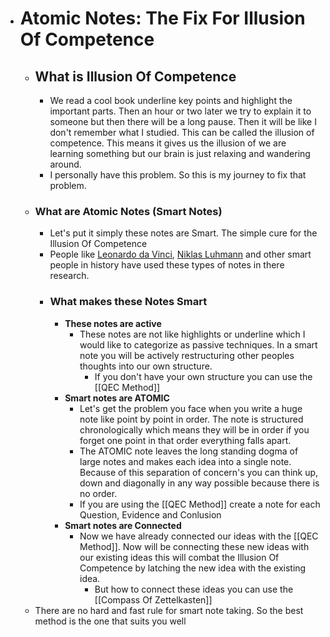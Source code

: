 - # Atomic Notes: The Fix For Illusion Of Competence
	- ## What is Illusion Of Competence
		- We read a cool book underline key points and highlight the important parts. Then an hour or two later we try to explain it to someone but then there will be a long pause. Then it will be like I don't remember what I studied. This can be called the illusion of competence. This means it gives us the illusion of we are learning something but our brain is just relaxing and wandering around.
		- I personally have this problem. So this is my journey to fix that problem.
	- ### What are Atomic Notes (Smart Notes)
		- Let's put it simply these notes are Smart. The simple cure for the Illusion Of Competence
		- People like [Leonardo da Vinci](https://en.wikipedia.org/wiki/Leonardo_da_Vinci), [Niklas Luhmann](https://en.wikipedia.org/wiki/Niklas_Luhmann) and other smart people in history have used these types of notes in there research.
		- ### What makes these Notes Smart
			- **These notes are active**
				- These notes are not like highlights or underline which I would like to categorize as passive techniques. In a smart note you will be actively restructuring other peoples thoughts into our own structure.
					- If you don't have your own structure you can use the [[QEC Method]]
			- **Smart notes are ATOMIC**
				- Let's get the problem you face when you write a huge note like point by point in order. The note is structured chronologically which means they will be in order if you forget one point in that order everything falls apart.
				- The ATOMIC note leaves the long standing dogma of large notes and makes each idea into a single note. Because of this separation of concern's you can think up, down and diagonally in any way possible because there is no order.
				- If you are using the [[QEC Method]] create a note for each Question, Evidence and Conlusion
			- **Smart notes are Connected**
				- Now we have already connected our ideas with the [[QEC Method]]. Now will be connecting these new ideas with our existing ideas this will combat the Illusion Of Competence by latching the new idea with the existing idea.
					- But how to connect these ideas you can use the [[Compass Of Zettelkasten]]
	- There are no hard and fast rule for smart note taking. So the best method is the one that suits you well